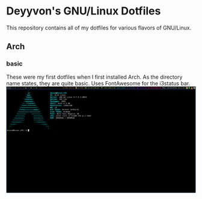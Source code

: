 # Deyyvon's GNU/Linux Dotfiles
This repository contains all of my dotfiles for various flavors of GNU/Linux.

## Arch
### basic
These were my first dotfiles when I first installed Arch. As the directory name states,
they are quite basic. Uses FontAwesome for the i3status bar.
![Screenshot](/screenshots/basic.png?raw=true "Screenshot")
